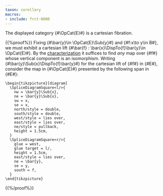 ```yaml
---
taxon: corollary
macros:
- include: frct-0000
---
```


The displayed category {#\OpCat{E}#} is a cartesian fibration.

{{%proof%}}
Fixing {#\bar{y}\in \OpCat{E}\Sub{y}#} and {#f:x\to y\in B#}, we must
exhibit a cartesian lift {#\bar{f} : \bar{x}\DispTo{f}\bar{y}\in \OpCat{E}#}.
By the [characterization](frct-000T) it suffices to find *any* map over {#f#} whose vertical component is an isomorphism. Writing {#\bar{y}\Sub{x}\DispTo{f}\bar{y}#} for the cartesian lift of {#f#} in {#E#}, consider the map in {#\OpCat{E}#} presented by the following span in {#E#}:
```render-latex
\begin{tikzpicture}[diagram]
  \SpliceDiagramSquare<l/>{
    nw = \bar{y}\Sub{x},
    ne = \bar{y}\Sub{x},
    sw = x,
    se = x,
    north/style = double,
    south/style = double,
    west/style = lies over,
    east/style = lies over,
    ne/style = pullback,
    height = 1.5cm,
  }
  \SpliceDiagramSquare<r/>{
    glue = west,
    glue target = l/,
    height = 1.5cm,
    east/style = lies over,
    ne = \bar{y},
    se = y,
    south = f,
  }
\end{tikzpicture}
```
{{%/proof%}}
